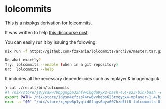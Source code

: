 # lolcommits

This is a [nixpkgs](https://nixos.org/) derivation for [lolcommits](https://github.com/lolcommits/lolcommits/).

It was written to help [this discourse post](https://discourse.nixos.org/t/wrapping-ruby-applications-into-custom-path/9148).

You can easily run it by issuing the following:

```bash
nix run -f https://github.com/fzakaria/lolcommits/archive/master.tar.gz --command lolcommits

Do what exactly?
Try: lolcommits --enable (when in a git repository)
Or:  lolcommits --help
```

It includes all the necessary dependencies such as mplayer & imagemagick

```bash
❯ cat ./result/bin/lolcommits
#! /nix/store/j8vysakw78bpgngba32hfwwikqda9yx2-bash-4.4-p23/bin/bash -e
export PATH='/nix/store/1dysm4zfzss74rw6vvhqbs623rxgygx4-mplayer-1.4/bin:/nix/store/z1fh9yz3mikpmdmxpnbs2i249477q5yf-imagemagick-6.9.11-14/bin'${PATH:+':'}$PATH
exec -a "$0" "/nix/store/xjvpw6p1yqsid0fags6bya607hzd6ff8-lolcommits-0.16.2/bin/.lolcommits-wrapped"  "$@"
```